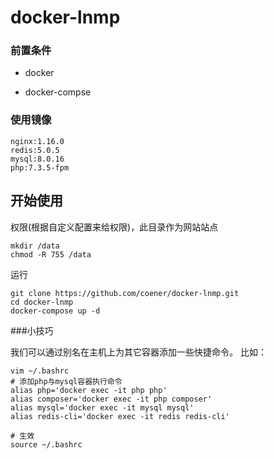 # docker-lnmp

### 前置条件

- docker

- docker-compse

### 使用镜像

```
nginx:1.16.0
redis:5.0.5
mysql:8.0.16
php:7.3.5-fpm
```

##   开始使用

权限(根据自定义配置来给权限)，此目录作为网站站点

```
mkdir /data
chmod -R 755 /data
```

运行

```
git clone https://github.com/coener/docker-lnmp.git
cd docker-lnmp
docker-compose up -d
```
###小技巧

我们可以通过别名在主机上为其它容器添加一些快捷命令。 比如：

```
vim ~/.bashrc
# 添加php与mysql容器执行命令
alias php='docker exec -it php php'
alias composer='docker exec -it php composer'
alias mysql='docker exec -it mysql mysql'
alias redis-cli='docker exec -it redis redis-cli'

# 生效
source ~/.bashrc

```
